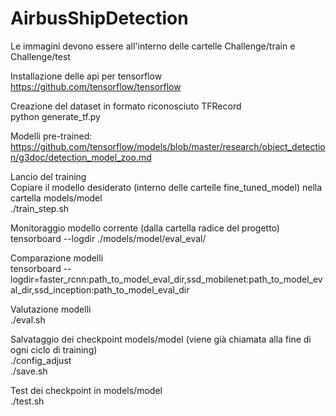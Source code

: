 # AirbusShipDetection

Le immagini devono essere all'interno delle cartelle Challenge/train e Challenge/test

Installazione delle api per tensorflow  
https://github.com/tensorflow/tensorflow  
  
Creazione del dataset in formato riconosciuto TFRecord  
python generate_tf.py  
  
Modelli pre-trained:  
https://github.com/tensorflow/models/blob/master/research/object_detection/g3doc/detection_model_zoo.md  
  
Lancio del training  
Copiare il modello desiderato (interno delle cartelle fine_tuned_model) nella cartella models/model  
./train_step.sh  
  
Monitoraggio modello corrente (dalla cartella radice del progetto)  
tensorboard --logdir ./models/model/eval_eval/  
  
Comparazione modelli  
tensorboard --logdir=faster_rcnn:path_to_model_eval_dir,ssd_mobilenet:path_to_model_eval_dir,ssd_inception:path_to_model_eval_dir  

Valutazione modelli  
./eval.sh  
  
Salvataggio dei checkpoint models/model (viene già chiamata alla fine di ogni ciclo di training)  
./config_adjust  
./save.sh  
  
Test dei checkpoint in models/model  
./test.sh  
